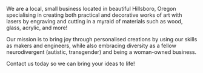 We are a local, small business located in beautiful Hillsboro, Oregon specialising in creating both practical and decorative works of art with lasers by engraving and cutting in a myraid of materials such as wood, glass, acrylic, and more!

Our mission is to bring joy through personalised creations by using our skills as makers and engineers, while also embracing diversity as a fellow neurodivergent (autistic, transgender) and being a woman-owned business.

Contact us today so we can bring your ideas to life!
